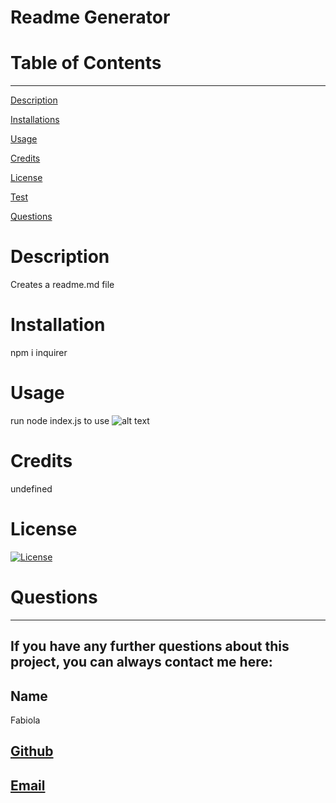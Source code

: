 
  
  # Readme Generator

  # Table of Contents
  _________________________________

[Description](#Description)

[Installations](#Installations)

[Usage](#Usage)

[Credits](#Credits)

[License](#License)

[Test](#Test)

[Questions](#Questions)
 

  # Description
   Creates a readme.md file

  # Installation
  npm i inquirer

  # Usage
  run node index.js to use 
  ![alt text](assets/images/screenshot.png)

  # Credits
  undefined

  # License
  [![License](https://img.shields.io/badge/License-Apache_2.0-blue.svg)](https://opensource.org/licenses/Apache_2.0)
  

  # Questions
  _________________________________

  ## If you have any further questions about this project, you can always contact me here:

  ## Name
  Fabiola

  ## [Github](https://github.com/Fabskickass)
  

  ## [Email](fabiscg79@gmail.com)


